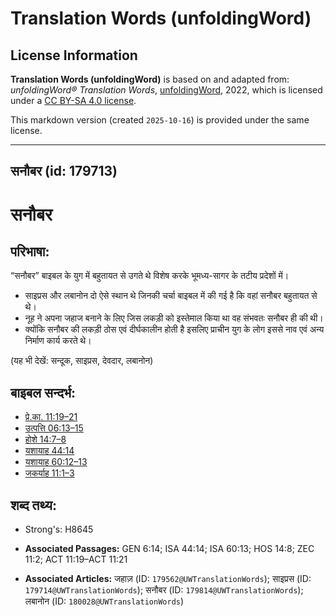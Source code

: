 # Translation Words (unfoldingWord)

## License Information

**Translation Words (unfoldingWord)** is based on and adapted from: _unfoldingWord® Translation Words_, [unfoldingWord](https://unfoldingword.org/utw), 2022, which is licensed under a [CC BY-SA 4.0 license](https://creativecommons.org/licenses/by-sa/4.0/legalcode.en).

This markdown version (created `2025-10-16`) is provided under the same license.



--------------------------------

## सनौबर (id: 179713)

सनौबर
=====

परिभाषा:
--------

“सनौबर” बाइबल के युग में बहुतायत से उगते थे विशेष करके भूमध्य\-सागर के तटीय प्रदेशों में।

* साइप्रस और लबानोन दो ऐसे स्थान थे जिनकी चर्चा बाइबल में की गई है कि वहां सनौबर बहुतायत से थे।
* नूह ने अपना जहाज बनाने के लिए जिस लकड़ी को इस्तेमाल किया था वह संभवतः सनौबर ही की थी।
* क्योंकि सनौबर की लकड़ी ठोस एवं दीर्घकालीन होती है इसलिए प्राचीन युग के लोग इससे नाव एवं अन्य निर्माण कार्य करते थे।

(यह भी देखें: सन्दूक, साइप्रस, देवदार, लबानोन)

बाइबल सन्दर्भ:
--------------

* [प्रे.का. 11:19–21](https://ref.ly/Acts11:19-Acts11:21)
* [उत्पत्ति 06:13–15](https://ref.ly/Gen6:13-Gen6:15)
* [होशे 14:7–8](https://ref.ly/Hos14:7-Hos14:8)
* [यशायाह 44:14](https://ref.ly/Isa44:14)
* [यशायाह 60:12–13](https://ref.ly/Isa60:12-Isa60:13)
* [जकर्याह 11:1–3](https://ref.ly/Zech11:1-Zech11:3)

शब्द तथ्य:
----------

* Strong's: H8645

* **Associated Passages:** GEN 6:14; ISA 44:14; ISA 60:13; HOS 14:8; ZEC 11:2; ACT 11:19–ACT 11:21
* **Associated Articles:** जहाज़ (ID: `179562@UWTranslationWords`); साइप्रस (ID: `179714@UWTranslationWords`); सनौबर (ID: `179814@UWTranslationWords`); लबानोन (ID: `180028@UWTranslationWords`)

